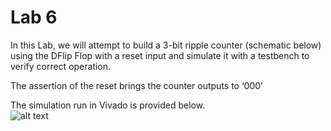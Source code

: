 # Lab 6
In this Lab, we will attempt to build a 3-bit ripple counter (schematic below) using the DFlip Flop with a reset input and simulate it with a testbench to verify correct operation. <br/>

The assertion of the reset brings the counter outputs to ‘000’ <br/>

The simulation run in Vivado is provided below. <br/>
![alt text](https://i.imgur.com/fx0bF2R.png)


